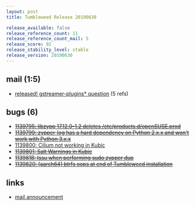 ```yaml
---
layout: post
title: Tumbleweed Release 20190630

release_available: false
release_reference_count: 11
release_reference_count_mail: 5
release_score: 92
release_stability_level: stable
release_version: 20190630
---
```


## mail (1:5)

- [released! gstreamer-plugins* question](https://lists.opensuse.org/opensuse-factory/2019-07/msg00038.html) (5 refs)

## bugs (6)

<!--more-->

- ~~[1139795: libzypp 17.12.0-1.2 deletes /etc/products.d/openSUSE.prod](https://bugzilla.opensuse.org/show_bug.cgi?id=1139795)~~
- ~~[1139799: zypper-log has a hard dependency on Python 2.x.x and won't work with Python 3.x.x](https://bugzilla.opensuse.org/show_bug.cgi?id=1139799)~~
- [1139800: Cilium not working in Kubic](https://bugzilla.opensuse.org/show_bug.cgi?id=1139800)
- ~~[1139801: Salt Warnings in Kubic](https://bugzilla.opensuse.org/show_bug.cgi?id=1139801)~~
- ~~[1139818: Issu when performing sudo zypper dup](https://bugzilla.opensuse.org/show_bug.cgi?id=1139818)~~
- ~~[1139820: \[aarch64\] btrfs oops at end of Tumbleweed installation](https://bugzilla.opensuse.org/show_bug.cgi?id=1139820)~~



## links

- [mail announcement](https://lists.opensuse.org/opensuse-factory/2019-07/msg00029.html)

